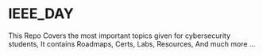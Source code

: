# IEEE_DAY
This Repo Covers the most important topics given for cybersecurity students, It contains Roadmaps, Certs, Labs, Resources, And much more ...
